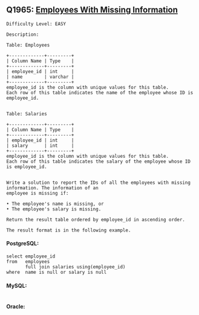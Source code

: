 ## Q1965: [Employees With Missing Information](https://leetcode.com/problems/employees-with-missing-information/)

```
Difficulty Level: EASY
```

```
Description:

Table: Employees

+-------------+---------+
| Column Name | Type    |
+-------------+---------+
| employee_id | int     |
| name        | varchar |
+-------------+---------+
employee_id is the column with unique values for this table.
Each row of this table indicates the name of the employee whose ID is employee_id.
 

Table: Salaries

+-------------+---------+
| Column Name | Type    |
+-------------+---------+
| employee_id | int     |
| salary      | int     |
+-------------+---------+
employee_id is the column with unique values for this table.
Each row of this table indicates the salary of the employee whose ID is employee_id.
 

Write a solution to report the IDs of all the employees with missing information. The information of an
employee is missing if:

• The employee's name is missing, or
• The employee's salary is missing.

Return the result table ordered by employee_id in ascending order.

The result format is in the following example.
```

#### PostgreSQL:

```
select employee_id
from   employees
       full join salaries using(employee_id)
where  name is null or salary is null
```

#### MySQL:

```

```

#### Oracle:

```

```